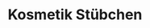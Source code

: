 ---
title: "Kosmetik Stübchen"
url: /steinau-an-der-strasse/kosmetik-stuebchen/
shop: Parfümerie
---